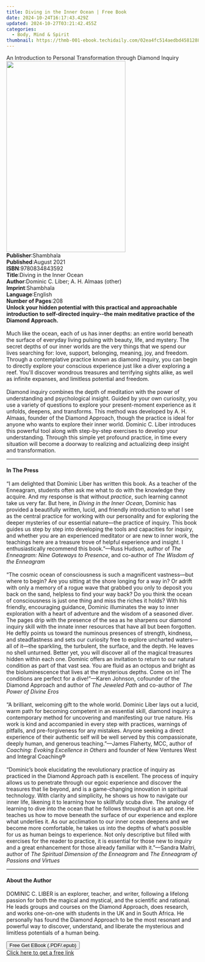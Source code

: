 ```yaml
---
title: Diving in the Inner Ocean | Free Book
date: 2024-10-24T16:17:43.429Z
updated: 2024-10-27T03:21:42.455Z
categories:
  - Body, Mind & Spirit
thumbnail: https://thmb-001-ebook.techidaily.com/02ea4fc514aedbd4581288a61c1c69117b172b07253cb01f9b89572dfce05168.jpg
---
```

<main id="book-container">
  <div class="flex flex-col">
    <div class="book-brief flex-1 py-6 px-4 sm:p-6 md:py-10 md:px-8">
      <!-- brief-->
      <div class="book-brief-main">
        An Introduction to Personal Transformation through Diamond Inquiry
      </div>
    </div>
    <div
      class="book-meta-info flex-1 grid gap-4 col-start-1 col-end-3 row-start-1 sm:mb-6 sm:grid-cols-4 lg:gap-6 lg:col-start-2 lg:row-end-6 lg:row-span-6 lg:mb-0"
    >
      <div
        class="book-meta-info-left place-content-center mt-4 p-4 text-sm leading-6 col-start-2 col-span-2 dark:text-slate-400"
      >
        <img
          class="w-full h-500 object-cover rounded-lg sm:h-255 sm:col-span-2 lg:col-span-full"
          src="https://img-001-ebook.techidaily.com/08521d714c78c67981df71b62ee003d0e2ee09968667e01e7801e9f8876b010c.jpg"
          alt=""
          width="312"
          height="500"
        />
      </div>
      <div
        class="book-meta-info-right mt-2 col-start-1 row-start-2 col-span-3 self-center"
      >
        <!-- meta data  -->
        <div class="flex flex-col px-4 md:px-8">
          <div class="flex-1">
            <strong>Publisher</strong>:<span class="px-2">Shambhala</span>
          </div>
          <div class="flex-1">
            <strong>Published</strong>:<span class="px-2">August 2021</span>
          </div>
          <div class="flex-1">
            <strong>ISBN</strong>:<span class="px-2">9780834843592</span>
          </div>
          <div class="flex-1">
            <strong>Title</strong>:<span class="px-2"
              >Diving in the Inner Ocean</span
            >
          </div>
          <div class="flex-1">
            <strong>Author</strong>:<span class="px-2"
              >Dominic C. Liber; A. H. Almaas (other)</span
            >
          </div>
          <div class="flex-1">
            <strong>Imprint</strong>:<span class="px-2">Shambhala</span>
          </div>
          <div class="flex-1">
            <strong>Language</strong>:<span class="px-2">English</span>
          </div>
          <div class="flex-1">
            <strong>Number of Pages</strong>:<span class="px-2">208</span>
          </div>
        </div>
      </div>
    </div>
    <div class="book-description flex-1 py-6 px-4 sm:p-6 md:py-10 md:px-8">
      <div class="book-description-main">
        <div accordion-content="" id="description">
          <b
            >Unlock your hidden potential with this practical and approachable
            introduction to self-directed inquiry--the main meditative practice
            of the Diamond Approach.</b
          ><br /><br />Much like the ocean, each of us has inner depths: an
          entire world beneath the surface of everyday living pulsing with
          beauty, life, and mystery. The secret depths of our inner worlds are
          the very things that we spend our lives searching for: love, support,
          belonging, meaning, joy, and freedom. Through a contemplative practice
          known as diamond inquiry, you can begin to directly explore your
          conscious experience just like a diver exploring a reef. You'll
          discover wondrous treasures and terrifying sights alike, as well as
          infinite expanses, and limitless potential and freedom.<br /><br />Diamond
          inquiry combines the depth of meditation with the power of
          understanding and psychological insight. Guided by your own curiosity,
          you use a variety of questions to explore your present-moment
          experience as it unfolds, deepens, and transforms. This method was
          developed by A. H. Almaas, founder of the Diamond Approach, though the
          practice is ideal for anyone who wants to explore their inner world.
          Dominic C. Liber introduces this powerful tool along with step-by-step
          exercises to develop your understanding. Through this simple yet
          profound practice, in time every situation will become a doorway to
          realizing and actualizing deep insight and transformation.
        </div>
        <div class="accordion-fader"></div>
      </div>
    </div>
    <div class="book-excerpts flex-1 py-6 px-4 sm:p-6 md:py-10 md:px-8">
      <!-- excerpts-->
      <div class="book-excerpts-main">
        <hr />
        <h4 class="placeholder placeholder-heading">
          <span>In The Press</span>
        </h4>
        <p>
          “I am delighted that Dominic Liber has written this book. As a teacher
          of the Enneagram, students often ask me what to do with the knowledge
          they acquire. And my response is that without <i>practice</i>, such
          learning cannot take us very far. But here, in
          <i>Diving in the Inner Ocean</i>, Dominic has provided a beautifully
          written, lucid, and friendly introduction to what I see as the central
          practice for working with our personality and for exploring the deeper
          mysteries of our essential nature—the practice of inquiry. This book
          guides us step by step into developing the tools and capacities for
          inquiry, and whether you are an experienced meditator or are new to
          inner work, the teachings here are a treasure trove of helpful
          experience and insight. I enthusiastically recommend this book.”—Russ
          Hudson, author of <i>The Enneagram: Nine Gateways to Presence</i>, and
          co-author of <i>The Wisdom of the Enneagram</i><br /><br />“The cosmic
          ocean of consciousness is such a magnificent vastness—but where to
          begin? Are you sitting at the shore longing for a way in? Or adrift
          with only a memory of a rogue wave that grabbed you only to deposit
          you back on the sand, helpless to find your way back? Do you think the
          ocean of consciousness is just one thing and miss the riches it holds?
          With his friendly, encouraging guidance, Dominic illuminates the way
          to inner exploration with a heart of adventure and the wisdom of a
          seasoned diver. The pages drip with the presence of the sea as he
          sharpens our diamond inquiry skill with the innate inner resources
          that have all but been forgotten. He deftly points us toward the
          numinous presences of strength, kindness, and steadfastness and sets
          our curiosity free to explore uncharted waters—all of it—the
          sparkling, the turbulent, the surface, and the depth. He leaves no
          shell unturned. Better yet, you will discover all of the magical
          treasures hidden within each one. Dominic offers an invitation to
          return to our natural condition as part of that vast sea. You are
          fluid as an octopus and bright as the bioluminescence that lives at
          the mysterious depths. Come on in! The conditions are perfect for a
          dive!”—Karen Johnson, cofounder of the Diamond Approach and author of
          <i>The Jeweled Path</i> and co-author of
          <i>The Power of Divine Eros</i><br /><br />“A brilliant, welcoming
          gift to the whole world. Dominic Liber lays out a lucid, warm path for
          becoming competent in an essential skill, diamond inquiry: a
          contemporary method for uncovering and manifesting our true nature.
          His work is kind and accompanied in every step with practices,
          warnings of pitfalls, and pre-forgiveness for any mistakes. Anyone
          seeking a direct experience of their authentic self will be well
          served by this compassionate, deeply human, and generous
          teaching.”—James Flaherty, MCC, author of
          <i>Coaching: Evoking Excellence in Others</i> and founder of New
          Ventures West and Integral&nbsp;Coaching®<br /><br />“Dominic’s book
          elucidating the revolutionary practice of inquiry as practiced in the
          Diamond Approach path is excellent. The process of inquiry allows us
          to penetrate through our egoic experience and discover the treasures
          that lie beyond, and is a game-changing innovation in spiritual
          technology. With clarity and simplicity, he shows us how to navigate
          our inner life, likening it to learning how to skillfully scuba dive.
          The analogy of learning to dive into the ocean that he follows
          throughout is an apt one. He teaches us how to move beneath the
          surface of our experience and explore what underlies it. As our
          acclimation to our inner ocean deepens and we become more comfortable,
          he takes us into the depths of what’s possible for us as human beings
          to experience. Not only descriptive but filled with exercises for the
          reader to practice, it is essential for those new to inquiry and a
          great enhancement for those already familiar with it.”—Sandra Maitri,
          author of <i>The Spiritual Dimension of the Enneagram</i> and
          <i>The Enneagram of Passions and Virtues</i>
        </p>
      </div>
    </div>
    <div class="book-about-author flex-1 py-6 px-4 sm:p-6 md:py-10 md:px-8">
      <!-- about author-->
      <div class="book-main-author-main">
        <hr />
        <h4 class="placeholder placeholder-heading">
          <span>About the Author</span>
        </h4>
        <p>
          DOMINIC C. LIBER is an explorer, teacher, and writer, following a
          lifelong passion for both the magical and mystical, and the scientific
          and rational. He leads groups and courses on the Diamond Approach,
          does research, and works one-on-one with students in the UK and in
          South Africa. He personally has found the Diamond Approach to be the
          most resonant and powerful way to discover, understand, and liberate
          the mysterious and limitless potentials of a human being.
        </p>
      </div>
    </div>
    <div class="book-free-get flex-1 py-6 px-4 sm:p-6 md:py-10 md:px-8">
      <button
        id="btn-free-get"
        class="bg-blue-500 hover:bg-blue-700 text-white font-bold py-2 px-4 rounded"
      >
        Free Get EBook (.PDF/.epub)
      </button>
      <div id="countdown-display" class="px-2 text-lg mt-2"></div>
      <a
        id="free-link"
        class="hidden bg-blue-500 hover:bg-blue-700 text-white font-bold py-2 px-4 rounded"
        href="https://www.ebooks.com/en-us/book/210259787/diving-in-the-inner-ocean/dominic-c-liber/"
        target="_blank"
        >Click here to get a free link</a
      >
    </div>
    <script>
      let countdownTime = 0;
      let countdownInterval = null;
      document
        .getElementById('btn-free-get')
        .addEventListener('click', startCountdown);
      function startCountdown() {
        countdownTime = new Date().getTime() + 60000 * 3;
        countdownInterval = setInterval(updateCountdown, 1000);
        document.getElementById('btn-free-get').disabled = true;
        document
          .getElementById('btn-free-get')
          .classList.add('bg-gray-500', 'cursor-not-allowed');
      }
      function updateCountdown() {
        let currentTime = new Date().getTime();
        let timeLeft = countdownTime - currentTime;
        let secondsLeft = Math.floor(timeLeft / 1000);
        document.getElementById('countdown-display').innerHTML =
          `Remaining time: ${secondsLeft} seconds.`;
        if (secondsLeft <= 0) {
          clearInterval(countdownInterval);
          document.getElementById('btn-free-get').classList.add('hidden');
          document.getElementById('free-link').classList.remove('hidden');
          document.getElementById('countdown-display').innerHTML = '';
        }
      }
    </script>
  </div>
</main>

<ins class="adsbygoogle"
      style="display:block"
      data-ad-client="ca-pub-7571918770474297"
      data-ad-slot="8358498916"
      data-ad-format="auto"
      data-full-width-responsive="true"></ins>
    